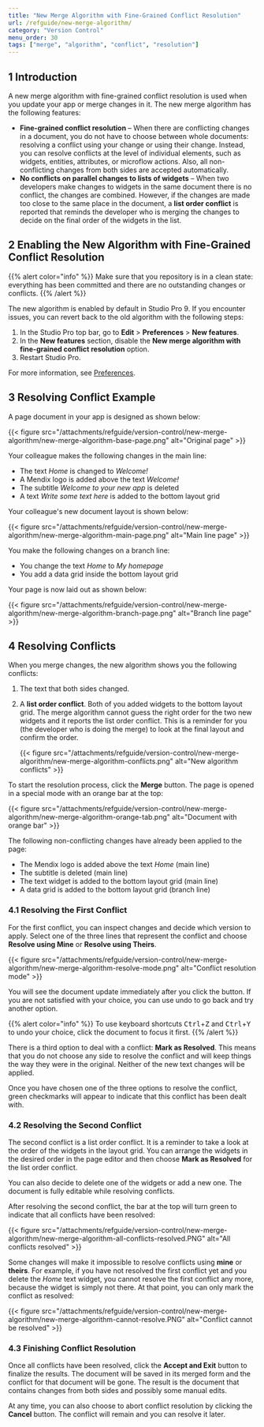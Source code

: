 ```yaml
---
title: "New Merge Algorithm with Fine-Grained Conflict Resolution"
url: /refguide/new-merge-algorithm/
category: "Version Control"
menu_order: 30
tags: ["merge", "algorithm", "conflict", "resolution"]
---
```


## 1 Introduction

A new merge algorithm with fine-grained conflict resolution is used when you update your app or merge changes in it. The new merge algorithm has the following features:

* **Fine-grained conflict resolution** – When there are conflicting changes in a document, you do not have to choose between whole documents: resolving a conflict using your change or using their change. Instead, you can resolve conflicts at the level of individual elements, such as widgets, entities, attributes, or microflow actions. Also, all non-conflicting changes from both sides are accepted automatically.
* **No conflicts on parallel changes to lists of widgets** – When two developers make changes to widgets in the same document there is no conflict, the changes are combined. However, if the changes are made too close to the same place in the document, a **list order conflict** is reported that reminds the developer who is merging the changes to decide on the final order of the widgets in the list. 

## 2 Enabling the New Algorithm with Fine-Grained Conflict Resolution

{{% alert color="info" %}}
Make sure that you repository is in a clean state: everything has been committed and there are no outstanding changes or conflicts. 
{{% /alert %}}

The new algorithm is enabled by default in Studio Pro 9. If you encounter issues, you can revert back to the old algorithm with the following steps:

1. In the Studio Pro top bar, go to **Edit** > **Preferences** > **New features**. 
2. In the **New features** section, disable the **New merge algorithm with fine-grained conflict resolution** option.
3. Restart Studio Pro.

For more information, see [Preferences](/refguide/preferences-dialog/).

## 3 Resolving Conflict Example

A page document in your app is designed as shown below:

{{< figure src="/attachments/refguide/version-control/new-merge-algorithm/new-merge-algorithm-base-page.png" alt="Original page" >}}

Your colleague makes the following changes in the main line:

* The text *Home* is changed to *Welcome!*
* A Mendix logo is added above the text *Welcome!*
* The subtitle *Welcome to your new app* is deleted
* A text *Write some text here* is added to the bottom layout grid

Your colleague's new document layout is shown below:

{{< figure src="/attachments/refguide/version-control/new-merge-algorithm/new-merge-algorithm-main-page.png" alt="Main line page" >}}

You make the following changes on a branch line:

* You change the text *Home* to *My homepage*
* You add a data grid inside the bottom layout grid

Your page is now laid out as shown below:

{{< figure src="/attachments/refguide/version-control/new-merge-algorithm/new-merge-algorithm-branch-page.png" alt="Branch line page" >}}

## 4 Resolving Conflicts

When you merge changes, the new algorithm shows you the following conflicts:

1. The text that both sides changed. 
2.  A **list order conflict**. Both of you added widgets to the bottom layout grid. The merge algorithm cannot guess the right order for the two new widgets and it reports the list order conflict. This is a reminder for you (the developer who is doing the merge) to look at the final layout and confirm the order. 

    {{< figure src="/attachments/refguide/version-control/new-merge-algorithm/new-merge-algorithm-conflicts.png" alt="New algorithm conflicts" >}}

To start the resolution process, click the **Merge** button. The page is opened in a special mode with an orange bar at the top:

{{< figure src="/attachments/refguide/version-control/new-merge-algorithm/new-merge-algorithm-orange-tab.png" alt="Document with orange bar" >}}

The following non-conflicting changes have already been applied to the page:

* The Mendix logo is added above the text *Home* (main line)
* The subtitle is deleted (main line)
* The text widget is added to the bottom layout grid (main line)
* A data grid is added to the bottom layout grid (branch line)

### 4.1 Resolving the First Conflict

For the first conflict, you can inspect changes and decide which version to apply. Select one of the three lines that represent the conflict and choose **Resolve using Mine** or **Resolve using Theirs**. 

{{< figure src="/attachments/refguide/version-control/new-merge-algorithm/new-merge-algorithm-resolve-mode.png" alt="Conflict resolution mode" >}}

You will see the document update immediately after you click the button. If you are not satisfied with your choice, you can use undo to go back and try another option. 

{{% alert color="info" %}}
To use keyboard shortcuts <kbd>Ctrl</kbd>+<kbd>Z</kbd> and <kbd>Ctrl</kbd>+<kbd>Y</kbd> to undo your choice, click the document to focus it first.
{{% /alert %}}

There is a third option to deal with a conflict: **Mark as Resolved**. This means that you do not choose any side to resolve the conflict and will keep things the way they were in the original. Neither of the new text changes will be applied.

Once you have chosen one of the three options to resolve the conflict, green checkmarks will appear to indicate that this conflict has been dealt with.

### 4.2 Resolving the Second Conflict

The second conflict is a list order conflict. It is a reminder to take a look at the order of the widgets in the layout grid. You can arrange the widgets in the desired order in the page editor and then choose **Mark as Resolved** for the list order conflict. 

You can also decide to delete one of the widgets or add a new one. The document is fully editable while resolving conflicts. 

After resolving the second conflict, the bar at the top will turn green to indicate that all conflicts have been resolved:

{{< figure src="/attachments/refguide/version-control/new-merge-algorithm/new-merge-algorithm-all-conflicts-resolved.PNG" alt="All conflicts resolved" >}}

Some changes will make it impossible to resolve conflicts using **mine** or **theirs**. For example, if you have not resolved the first conflict yet and you delete the *Home* text widget, you cannot resolve the first conflict any more, because the widget is simply not there. At that point, you can only mark the conflict as resolved:

{{< figure src="/attachments/refguide/version-control/new-merge-algorithm/new-merge-algorithm-cannot-resolve.PNG" alt="Conflict cannot be resolved" >}}

### 4.3 Finishing Conflict Resolution

Once all conflicts have been resolved, click the **Accept and Exit** button to finalize the results. The document will be saved in its merged form and the conflict for that document will be gone. The result is the document that contains changes from both sides and possibly some manual edits.

At any time, you can also choose to abort conflict resolution by clicking the **Cancel** button. The conflict will remain and you can resolve it later.
